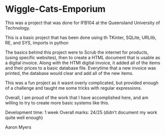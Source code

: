 # Wiggle-Cats-Emporium

This was a project that was done for IFB104 at the Queensland University of Technology.

This is a basic project that has been done using th TKinter, SQLite, URLlib, RE, and SYS, imports in python

The basics behind this project were to Scrub the internet for products, (using specific websites), then to create a HTML document that is usable as a digital invoice. 
Along with the HTMl digital invoice, it added all of the items and their prices to a basic database file. Everytime that a new invoice was printed, the database would clear and add all of the new items. 

This was a fun project as it wasnt overly complicated, but provided enough of a challenge and taught me some tricks with regular expressions.

Overall, I am proud of the work that I have accomplished here, and am willing to try to create more basic systems like this.

Development time: 1 week
Overall marks: 24/25 (didn't document my work quite well enough)

Aaron Myers
